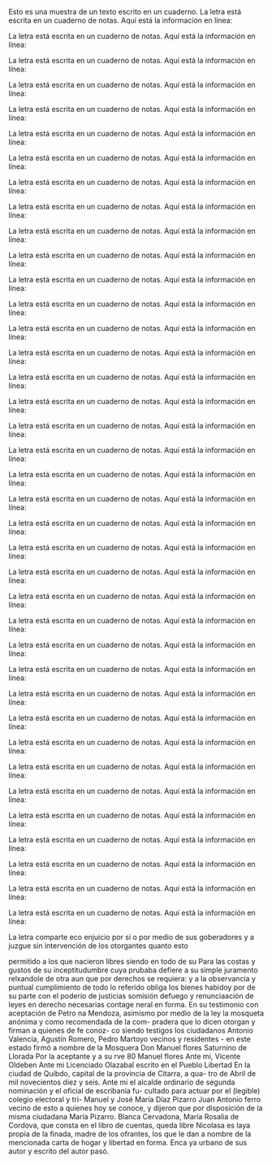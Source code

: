 Esto es una muestra de un texto escrito en un cuaderno.
La letra está escrita en un cuaderno de notas. Aquí está la información en línea:

La letra está escrita en un cuaderno de notas. Aquí está la información en línea:

La letra está escrita en un cuaderno de notas. Aquí está la información en línea:

La letra está escrita en un cuaderno de notas. Aquí está la información en línea:

La letra está escrita en un cuaderno de notas. Aquí está la información en línea:

La letra está escrita en un cuaderno de notas. Aquí está la información en línea:

La letra está escrita en un cuaderno de notas. Aquí está la información en línea:

La letra está escrita en un cuaderno de notas. Aquí está la información en línea:

La letra está escrita en un cuaderno de notas. Aquí está la información en línea:

La letra está escrita en un cuaderno de notas. Aquí está la información en línea:

La letra está escrita en un cuaderno de notas. Aquí está la información en línea:

La letra está escrita en un cuaderno de notas. Aquí está la información en línea:

La letra está escrita en un cuaderno de notas. Aquí está la información en línea:

La letra está escrita en un cuaderno de notas. Aquí está la información en línea:

La letra está escrita en un cuaderno de notas. Aquí está la información en línea:

La letra está escrita en un cuaderno de notas. Aquí está la información en línea:

La letra está escrita en un cuaderno de notas. Aquí está la información en línea:

La letra está escrita en un cuaderno de notas. Aquí está la información en línea:

La letra está escrita en un cuaderno de notas. Aquí está la información en línea:

La letra está escrita en un cuaderno de notas. Aquí está la información en línea:

La letra está escrita en un cuaderno de notas. Aquí está la información en línea:

La letra está escrita en un cuaderno de notas. Aquí está la información en línea:

La letra está escrita en un cuaderno de notas. Aquí está la información en línea:

La letra está escrita en un cuaderno de notas. Aquí está la información en línea:

La letra está escrita en un cuaderno de notas. Aquí está la información en línea:

La letra está escrita en un cuaderno de notas. Aquí está la información en línea:

La letra está escrita en un cuaderno de notas. Aquí está la información en línea:

La letra está escrita en un cuaderno de notas. Aquí está la información en línea:

La letra está escrita en un cuaderno de notas. Aquí está la información en línea:

La letra está escrita en un cuaderno de notas. Aquí está la información en línea:

La letra está escrita en un cuaderno de notas. Aquí está la información en línea:

La letra está escrita en un cuaderno de notas. Aquí está la información en línea:

La letra está escrita en un cuaderno de notas. Aquí está la información en línea:

La letra está escrita en un cuaderno de notas. Aquí está la información en línea:

La letra está escrita en un cuaderno de notas. Aquí está la información en línea:

La letra está escrita en un cuaderno de notas. Aquí está la información en línea:

La letra está escrita en un cuaderno de notas. Aquí está la información en línea:

La letra está escrita en un cuaderno de notas. Aquí está la información en línea:

La letra
comparte eco enjuicio por si o por medio de sus goberadores y a juzgue sin intervención de los otorgantes quanto esto

permitido a los que nacieron libres siendo en todo de su
Para las costas y gustos de su inceptitudumbre cuya prubaba defiere a su simple juramento relxandole de otra aun que por derechos se requiera: y a la observancia y puntual cumplimiento de todo lo referido obliga los bienes habidoy por
de su parte con el poderío de justicias somisión defuego
y renunciaación de leyes en derecho necesarias contage
neral en forma. En su testimonio con aceptación de Petro
na Mendoza, asimismo por medio de la ley
la mosqueta anónima y como recomendada de la com- pradera que lo dicen otorgan y firman a quienes de fe conoz- co siendo testigos los ciudadanos Antonio Valencia, Agustín Romero, Pedro Martoyo vecinos y residentes - en este
estado firmó a nombre de la Mosquera Don Manuel flores
Saturnino de Llorada
Por la aceptante y a su rve
80 Manuel flores
Ante mi, Vicente Oldeben
Ante mi Licenciado Olazabal escrito en el Pueblo Libertad
En la ciudad de Quibdo, capital de la provincia de Citarra, a qua- tro de Abril de mil novecientos diez y seis. Ante mi el alcalde ordinario de segunda nominación y el oficial de escribanía fu- cultado para actuar por el (legible) colegio electoral y tri-
Manuel y
José María Díaz
Pizarro Juan Antonio
ferro vecino de esto
a quienes hoy se conoce,
y dijeron que por disposición
de la misma ciudadana María
Pizarro.
Blanca Cervadona, María Rosalia de Cordova, que consta en el libro de cuentas, queda libre Nicolasa es laya propia de la finada, madre de los ofrantes, los que le dan a nombre de la mencionada carta de hogar y libertad en forma. Enca ya urbano de sus autor y escrito del autor pasó.